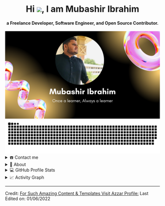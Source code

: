 <div align="center">
<h1 align="center">Hi <img width="35" src="https://github.com/Mubashirsw27/Mubashirsw27/blob/main/resources/img/waving.gif">, I am Mubashir Ibrahim</h1>
<h4 align="center">a Freelance Developer, Software Engineer, and Open Source Contributor.</h4>
</div>

<div align="center">
  <a href="https://github.com/Mubashirsw27">
  <img  src="./Profile.png"
       alt="ME" /></a>
</div>

<div align="center">
  <a href="https://github.com/Mubashirsw27">
  <img  src="https://github.com/1999AZZAR/1999AZZAR/blob/main/resources/img/grid-snake.svg"
       alt="snake" /></a>
</div>

<details>
  <summary>☎️ Contact me</summary>
<div>
  <samp>
    <h2 align="center">😎 You can contact me on:</h2>
    <p align="center">
      <br/>
      <a href="https://www.linkedin.com/in/mubi-says/" target="_blank"><img align="center"
         src="https://img.shields.io/badge/linkedin-%231DA1F2.svg?style=for-the-badge&logo=linkedin&logoColor=white"
         alt="azzar" height="30"/></a>
      <a href="https://www.facebook.com/mubashir.qureshi.583" target="_blank"><img align="center"
         src="https://img.shields.io/badge/facebook-4267B2.svg?style=for-the-badge&logo=facebook&logoColor=white"
         alt="azzar" height="30"/></a>
      <a href="https://mailto:mubashiribrahim2019@gmail.com" target="_blank"><img align="center"
         src="https://img.shields.io/badge/gmail-EA4335.svg?style=for-the-badge&logo=gmail&logoColor=white"
         alt="azzar" height="30"/></a>
    </p>
  <p align="center">
      <a href="https://www.instagram.com/mubi.says/?hl=en" target="_blank"><img align="center"
         src="https://img.shields.io/badge/instagram-%23E4405F.svg?style=for-the-badge&logo=Instagram&logoColor=white"
         alt="azzar" height="30"/></a>
      <a href="https://wa.me/+923228221800" target="_blank"><img align="center"
         src="https://img.shields.io/badge/whatsapp-4B7F1.svg?style=for-the-badge&logo=whatsapp&logoColor=white"
         alt="azzar" height="30"/></a>
      <a href="https://twitter.com/mubi_says" target="_blank"><img align="center"
         src="https://img.shields.io/badge/twitter-1DA1F2.svg?style=for-the-badge&logo=twitter&logoColor=white"
         alt="azzar" height="30"/></a>
      <br>
    </p>
  </samp>
</div>
</details>

<details>
  <summary>🧮 About</summary>
<div>
<h2 align="center">🧮 About this Account</h2>
 <p align="center">
  <a href="https://github.com/Mubashirsw27" target="blank"><img align="center" 
     src="https://badges.pufler.dev/visits/Mubashirsw27/Mubashirsw27?style=for-the-badge&color=e74c3c&logo=github&label=Spying+Counter"
     alt="spying counter" /></a>
  <a href="github.com/Mubashirsw27" target="blank"><img align="center" 
     src="https://badges.pufler.dev/years/Mubashirsw27/?style=for-the-badge&color=27a4fb&logo=github&label=Account+Age"
     alt="account age" /></a>
  </p>
  <p align="center">
  <a href="github.com/Mubashirsw27" target="blank"><img align="center" 
     src="https://badges.pufler.dev/updated/Mubashirsw27/Mubashirsw27?style=for-the-badge&color=ff00b4&logo=github&label=Profile+Updated"
     alt="updated" /></a>
  <a href="github.com/Mubashirsw27" target="blank"><img align="center" 
     src="https://badges.pufler.dev/repos/Mubashirsw27/?style=for-the-badge&color=251ee7&logo=github&label=Public+Repos"
     alt="repos" /></a>
 </p>
</div>
</details>
<details> 
  <summary>💻 GitHub Profile Stats</summary>
  <div>
    <h2 align="center"> 📊 Github stats </h2>
      <br/>
        <p align="center">
          <a href="https://github.com/Mubashirsw27/">
          <img src="https://github-readme-stats.vercel.app/api/top-langs/?username=Mubashirsw27&langs_count=6&theme=gruvbox&layout=compact&hide_border=true" alt="Mubashirsw27 :: Top Langs" /></a>
        </p>
        <p align="center">
          <a href="https://github.com/Mubashirsw27/">
          <img width="49.5%" src="https://github-readme-stats.vercel.app/api?username=Mubashirsw27&show_icons=true&theme=gruvbox&hide_border=true" />
          <img width="49.5%" src="https://github-readme-streak-stats.herokuapp.com/?user=Mubashirsw27&theme=gruvbox&hide_border=true" />
          </a>
       </p>
     <br>
  </div>    
</details>

<details>
  <summary>📈 Activity Graph</summary>
  <br/>
  <h2 align="center"> my current activity </h2>
<a href="https://github.com/ashutosh00710/github-readme-activity-graph"><img alt="azzar's Activity Graph" src="https://activity-graph.herokuapp.com/graph/?username=Mubashirsw27&bg_color=000&color=fff&line=00E676&point=fff&hide_border=true" /></a>
</details>

------
Credit: [For Such Amazing Content & Templates Visit Azzar Profile:](https://github.com/1999azzar)
Last Edited on: 01/06/2022
